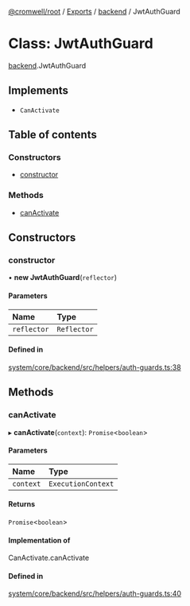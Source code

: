 [@cromwell/root](../README.md) / [Exports](../modules.md) / [backend](../modules/backend.md) / JwtAuthGuard

# Class: JwtAuthGuard

[backend](../modules/backend.md).JwtAuthGuard

## Implements

- `CanActivate`

## Table of contents

### Constructors

- [constructor](#constructor)

### Methods

- [canActivate](#canactivate)

## Constructors

### constructor

• **new JwtAuthGuard**(`reflector`)

#### Parameters

| Name | Type |
| :------ | :------ |
| `reflector` | `Reflector` |

#### Defined in

[system/core/backend/src/helpers/auth-guards.ts:38](https://github.com/CromwellCMS/Cromwell/blob/master/system/core/backend/src/helpers/auth-guards.ts#L38)

## Methods

### canActivate

▸ **canActivate**(`context`): `Promise`<`boolean`\>

#### Parameters

| Name | Type |
| :------ | :------ |
| `context` | `ExecutionContext` |

#### Returns

`Promise`<`boolean`\>

#### Implementation of

CanActivate.canActivate

#### Defined in

[system/core/backend/src/helpers/auth-guards.ts:40](https://github.com/CromwellCMS/Cromwell/blob/master/system/core/backend/src/helpers/auth-guards.ts#L40)
